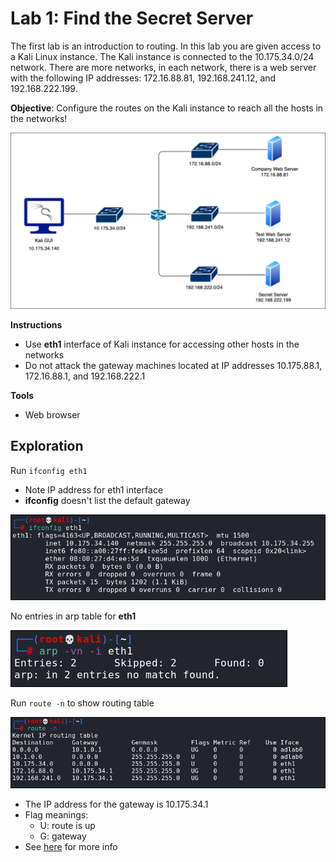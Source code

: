 # Lab 1: Find the Secret Server
The first lab is an introduction to routing. In this lab you are given access to a Kali Linux instance. The Kali instance is connected to the 10.175.34.0/24 network.  There are more networks, in each network, there is a web server with the following IP addresses: 172.16.88.81, 192.168.241.12, and 192.168.222.199.

**Objective**: Configure the routes on the Kali instance to reach all the hosts in the networks!

![](img/networkdiagram.png)

**Instructions**
- Use **eth1** interface of Kali instance for accessing other hosts in the networks
- Do not attack the gateway machines located at IP addresses 10.175.88.1, 172.16.88.1, and 192.168.222.1

**Tools**
- Web browser

## Exploration

Run `ifconfig eth1`
- Note IP address for eth1 interface
- **ifconfig** doesn't list the default gateway

![](img/ifconfig.png)

No entries in arp table for **eth1**

![](img/noarp.png)

Run `route -n` to show routing table

![](img/route-n.png)

- The IP address for the gateway is 10.175.34.1
- Flag meanings:
  - U: route is up
  - G: gateway<br>
- See [here](https://www.cyberciti.biz/faq/how-to-find-out-default-gateway-in-ubuntu/) for more info
